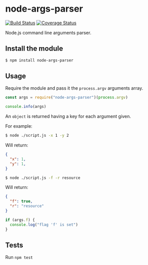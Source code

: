 # node-args-parser

[![Build Status](https://travis-ci.org/10uei011/node-args-parser.svg?branch=master)](https://travis-ci.org/10uei011/node-args-parser)
[![Coverage Status](https://coveralls.io/repos/github/10uei011/node-args-parser/badge.svg?branch=master)](https://coveralls.io/github/10uei011/node-args-parser?branch=master)

Node.js command line arguments parser.

## Install the module

```bash
$ npm install node-args-parser
```

## Usage

Require the module and pass it the `process.argv` arguments array.

```js
const args = require("node-args-parser")(process.argv)

console.info(args)
```
An `object` is returned having a key for each argument given.

For example:

```bash
$ node ./script.js -x 1 -y 2
```

Will return:

```json
{
  "x": 1,
  "y": 1,
}
```

```bash
$ node ./script.js -f -r resource
```

Will return:

```json
{
  "f": true,
  "r": "resource"
}
```

```javascript
if (args.f) {
  console.log("flag 'f' is set")
}
```

## Tests

Run `npm test`


